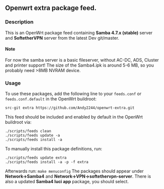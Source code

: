 ## Openwrt extra package feed.

### Description

This is an OpenWrt package feed containing **Samba 4.7.x (stable)** server and **SoftetherVPN** server from the latest Dev git/master.

#### Note
For now the samba server is a basic fileserver, without AC-DC, ADS, Cluster and printer support!
The size of the Samba4.ipk is around 5-6 MB, so you probably need >8MB NVRAM device.

### Usage

To use these packages, add the following line to your ```feeds.conf``` or ```feeds.conf.default``` in the OpenWrt buildroot:

```src-git extra https://github.com/Andy2244/openwrt-extra.git```

This feed should be included and enabled by default in the OpenWrt buildroot via:
```
./scripts/feeds clean
./scripts/feeds update -a
./scripts/feeds install -a
```
To manually install this package definitions, run:
```
./scripts/feeds update extra
./scripts/feeds install -a -p -f extra
```

Afterwards run: 
```make menuconfig```
The packages should appear under **Network->Samba4** and **Network->VPN->softethervpn-server**. There is also a updated **Samba4 luci app** package, you should select.
